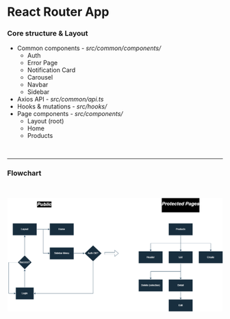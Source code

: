# React Router App

### Core structure & Layout

- Common components  -  *src/common/components/*
  - Auth
  - Error Page
  - Notification Card
  - Carousel
  - Navbar
  - Sidebar
- Axios API - *src/common/api.ts*
- Hooks & mutations - *src/hooks/*
- Page components - *src/components/*
  - Layout (root)
  - Home
  - Products
<br>

---

### Flowchart
<br>

![App Flowchart](./public/flowchart.png)
